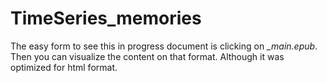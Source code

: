 # TimeSeries_memories

The easy form to see this in progress document is clicking on _\_main.epub_. Then you can visualize the content on that format. Although it was optimized for html format.
